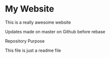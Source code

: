 # My Website

This is a really awesome website

Updates made on master on Github before rebase

Repository Purpose

This file is just a readme file
